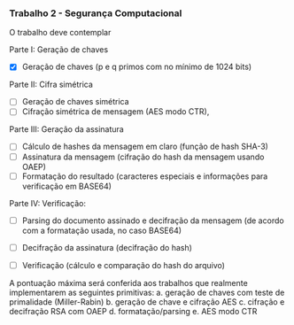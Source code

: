 ### Trabalho 2 - Segurança Computacional

O trabalho deve contemplar

Parte I: Geração de chaves
- [x] Geração de chaves (p e q primos com no mínimo de 1024 bits)

Parte II: Cifra simétrica
- [ ] Geração de chaves simétrica
- [ ] Cifração simétrica de mensagem (AES modo CTR),

Parte III: Geração da assinatura
- [ ] Cálculo de hashes da mensagem em claro (função de hash SHA-3)
- [ ] Assinatura da mensagem (cifração do hash da mensagem usando OAEP)
- [ ] Formatação do resultado (caracteres especiais e informações para verificação em
BASE64)

Parte IV: Verificação:
- [ ] Parsing do documento assinado e decifração da mensagem (de acordo com a
formatação usada, no caso BASE64)
- [ ] Decifração da assinatura (decifração do hash)
- [ ] Verificação (cálculo e comparação do hash do arquivo)


A pontuação máxima será conferida aos trabalhos que realmente implementarem as 
seguintes primitivas: 
a.  geração de chaves com teste de primalidade (Miller-Rabin) 
b.  geração de chave e cifração AES 
c.  cifração e decifração RSA com OAEP 
d.  formatação/parsing 
e.  AES modo CTR 